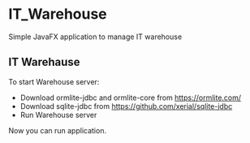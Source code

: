 # IT_Warehouse
Simple JavaFX application to manage IT warehouse

## IT Warehause

To start Warehouse server:
  
  * Download ormlite-jdbc and ormlite-core from https://ormlite.com/
  * Download sqlite-jdbc from https://github.com/xerial/sqlite-jdbc
  * Run Warehouse server

Now you can run application.
